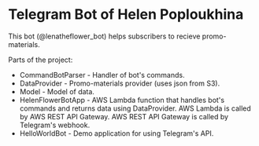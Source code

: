# Telegram Bot of Helen Poploukhina
This bot (@lenatheflower_bot) helps subscribers to recieve promo-materials.

Parts of the project:
* CommandBotParser - Handler of bot's commands.
* DataProvider - Promo-materials provider (uses json from S3).
* Model - Model of data.
* HelenFlowerBotApp - AWS Lambda function that handles bot's commands and returns data using DataProvider. AWS Lambda is called by AWS REST API Gateway. AWS REST API Gateway is called by Telegram's webhook.
* HelloWorldBot - Demo application for using Telegram's API.
